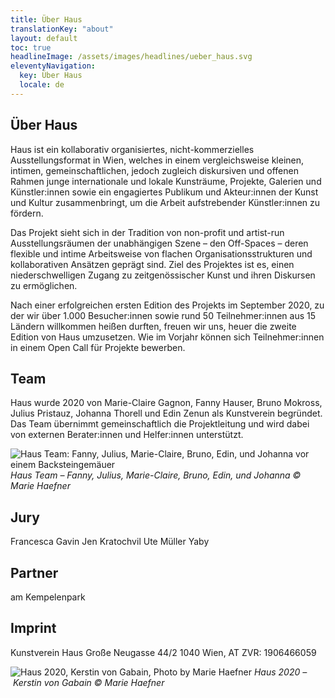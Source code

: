 ```yaml
---
title: Über Haus
translationKey: "about"
layout: default
toc: true
headlineImage: /assets/images/headlines/ueber_haus.svg
eleventyNavigation:
  key: Über Haus
  locale: de
---
```


## Über Haus

Haus ist ein kollaborativ organisiertes, nicht-kommerzielles Ausstellungsformat in Wien, welches in einem vergleichsweise kleinen, intimen, gemeinschaftlichen, jedoch zugleich diskursiven und offenen Rahmen junge internationale und lokale Kunsträume, Projekte, Galerien und Künstler:innen sowie ein engagiertes Publikum und Akteur:innen der Kunst und Kultur zusammenbringt, um die Arbeit aufstrebender Künstler:innen zu fördern.

Das Projekt sieht sich in der Tradition von non-profit und artist-run Ausstellungsräumen der unabhängigen Szene – den Off-Spaces – deren flexible und intime Arbeitsweise von flachen Organisationsstrukturen und kollaborativen Ansätzen geprägt sind. Ziel des Projektes ist es, einen niederschwelligen Zugang zu zeitgenössischer Kunst und ihren Diskursen zu ermöglichen.

Nach einer erfolgreichen ersten Edition des Projekts im September 2020, zu der wir über 1.000 Besucher:innen sowie rund 50 Teilnehmer:innen aus 15 Ländern willkommen heißen durften, freuen wir uns, heuer die zweite Edition von Haus umzusetzen. Wie im Vorjahr können sich Teilnehmer:innen in einem Open Call für Projekte bewerben. 

## Team

Haus wurde 2020 von Marie-Claire Gagnon, Fanny Hauser, Bruno Mokross, Julius Pristauz, Johanna Thorell und Edin Zenun als Kunstverein begründet. Das Team übernimmt gemeinschaftlich die Projektleitung und wird dabei von externen Berater:innen und Helfer:innen unterstützt.

![Haus Team: Fanny, Julius, Marie-Claire, Bruno, Edin, und Johanna vor einem Backsteingemäuer](/assets/images/HAUS2021_MarieHaefner_web_01.jpg)
*Haus Team – Fanny, Julius, Marie-Claire, Bruno, Edin, und Johanna &copy; Marie Haefner*

## Jury
Francesca Gavin
Jen Kratochvil
Ute Müller
Yaby

## Partner

am Kempelenpark

## Imprint

Kunstverein Haus
Große Neugasse 44/2
1040 Wien, AT
ZVR: 1906466059

![Haus 2020, Kerstin von Gabain, Photo by Marie Haefner](/assets/images/haus_2020_kerstin_marie.jpg)
*Haus 2020 – Kerstin von Gabain &copy; Marie Haefner*
